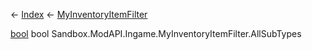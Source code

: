 ← [Index](Api-Index) ← [MyInventoryItemFilter](Sandbox.ModAPI.Ingame.MyInventoryItemFilter)

[bool](System.Boolean) bool Sandbox.ModAPI.Ingame.MyInventoryItemFilter.AllSubTypes